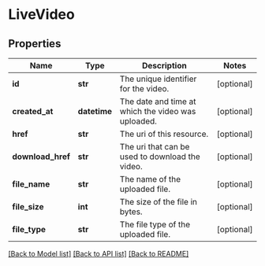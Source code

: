 # LiveVideo

## Properties
Name | Type | Description | Notes
------------ | ------------- | ------------- | -------------
**id** | **str** | The unique identifier for the video. | [optional] 
**created_at** | **datetime** | The date and time at which the video was uploaded. | [optional] 
**href** | **str** | The uri of this resource. | [optional] 
**download_href** | **str** | The uri that can be used to download the video. | [optional] 
**file_name** | **str** | The name of the uploaded file. | [optional] 
**file_size** | **int** | The size of the file in bytes. | [optional] 
**file_type** | **str** | The file type of the uploaded file. | [optional] 

[[Back to Model list]](../README.md#documentation-for-models) [[Back to API list]](../README.md#documentation-for-api-endpoints) [[Back to README]](../README.md)


